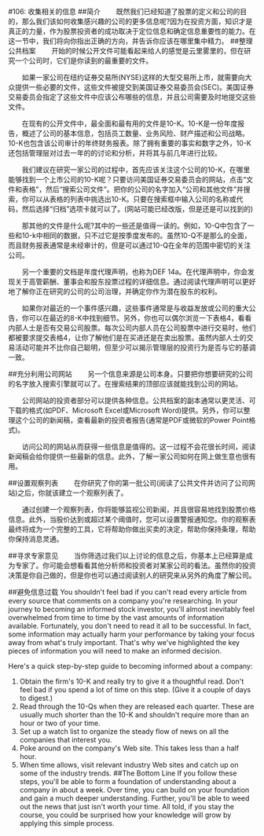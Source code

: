 #106: 收集相关的信息
##简介
　　既然我们已经知道了股票的定义和公司的目的，那么我们该如何收集感兴趣的公司的更多信息呢?因为在投资方面，知识才是真正的力量，作为股票投资者的成功取决于定位信息和确定信息重要性的能力。在这一节中，我们将向你指出正确的方向，并告诉你应该在哪里集中精力。
##整理公共档案
　　开始的时候公开文件可能看起来给人的感觉是云里雾里的，但在研究一个公司时，它们是你读到的最重要的文件。

　　如果一家公司在纽约证券交易所(NYSE)这样的大型交易所上市，就需要向大众提供一些必要的文件，这些文件被提交到美国证券交易委员会(SEC)。美国证券交易委员会指定了这些文件中应该公布哪些的信息，并且公司需要及时地提交这些文件。

　　在现有的公开文件中，最全面和最有用的文件是10-K。10-K是一份年度报告，概述了公司的基本信息，包括员工数量、业务风险、财产描述和公司战略。10-K也包含该公司审计的年终财务报表。除了拥有重要的事实和数字之外，10-K还包括管理层对过去一年的的讨论和分析，并将其与前几年进行比较。

　　我们建议在研究一家公司的过程中，首先应该关注这个公司的10-K，在哪里能够找到一个上市公司的10-K呢？只要访问美国证券交易委员会的网站，点击“文件和表格”，然后“搜索公司文件”。把你的公司的名字加入“公司和其他文件”并搜索，你可以从表格的列表中挑选出10-K。只要在搜索框中输入公司的名称或代码，然后选择“归档”选项卡就可以了。(网站可能已经改版，但是还是可以找到的)

　　那其他的文件是什么呢?其中的一些还是值得一读的。例如，10-Q中包含了一些和10-k中相同的数据，只不过它是按季度发布的。虽然10-Q不是那么的全面，而且财务报表通常是未经审计的，但是可以通过10-Q在全年的范围中密切的关注公司。

　　另一个重要的文档是年度代理声明，也称为DEF 14a。在代理声明中，你会发现关于高管薪酬、董事会和股东投票过程的详细信息。通过阅读代理声明可以更好地了解你正在研究的公司的公司治理，并确定你作为潜在股东的权利。

　　如果你对最近的一个事件感兴趣，这些事件通常是与收益发放或公司的重大公告，你可以在最近的8-K中找到细节。另外，你也可以偶尔浏览一下表格4，看看内部人士是否有交易公司股票。每次公司内部人员在公司股票中进行交易时，他们都被要求提交表格4，让你了解他们是在买进还是在卖出股票。虽然内部人士的交易活动可能并不比你自己聪明，但至少可以揭示管理层的投资行为是否与它的基调一致。

##充分利用公司网站
　　另一个信息来源是公司本身。只要把你想要研究的公司的名字放入搜索引擎就可以了。在搜索结果的顶部应该就能找到公司的网站。

　　公司网站的投资者部分可以提供各种信息。公共档案的副本通常以更灵活、可下载的格式(如PDF、Microsoft Excel或Microsoft Word)提供。另外，你可以整理这个公司的新闻稿，查看最新的投资者报告(通常是PDF或微软的Power Point格式)。

　　访问公司的网站从而获得一些信息是值得的。这一过程不会花很长时间，阅读新闻稿会给你提供一些最新的信息。此外，了解一家公司如何在网上做生意也很有用。

##设置观察列表
　　在你研究了你的第一批公司(阅读了公共文件并访问了公司网站)之后，你就该建立一个观察列表了。

　　通过创建一个观察列表，你将能够监视公司新闻，并且很容易地找到股票价格信息。此外，当股价达到或超过某个阈值时，您可以设置警报通知您。你的观察表最终将成为一个完整的工具，它将帮助你做出买卖的决定，帮助你保持条理，帮助你保持消息灵通。

##寻求专家意见
　　当你筛选过我们以上讨论的信息之后，你基本上已经算是成为专家了。你可能会想看看其他分析师和投资者对某家公司的看法。虽然你的投资决策是你自己做的，但是你也可以通过阅读别人的研究来从另外的角度了解公司。

##避免信息过载
You shouldn't feel bad if you can't read every article from every source that comments on a company you're researching. In 
your journey to becoming an informed stock investor, you'll almost inevitably feel overwhelmed from time to time by the 
vast amounts of information available. Fortunately, you don't need to read it all to be successful. In fact, some 
information may actually harm your performance by taking your focus away from what's truly important. That's why 
we've highlighted the key pieces of information you will need to make an informed decision.

Here's a quick step-by-step guide to becoming informed about a company:
1. Obtain the firm's 10-K and really try to give it a thoughtful read. Don't feel bad if you spend a lot of time on 
this step. (Give it a couple of days to digest.)
2. Read through the 10-Qs when they are released each quarter. These are usually much shorter than the 10-K and 
shouldn't require more than an hour or two of your time.
3. Set up a watch list to organize the steady flow of news on all the companies that interest you.
4. Poke around on the company's Web site. This takes less than a half hour.
5. When time allows, visit relevant industry Web sites and catch up on  some of the industry trends.
##The Bottom Line
If you follow these steps, you'll be able to form a foundation of understanding about a company in about a week. Over 
time, you can build on your foundation and gain a much deeper understanding. Further, you'll be able to weed out the 
news that just isn't worth your time. All told, if you stay the course, you could be surprised how your knowledge will 
grow by applying this simple process.
